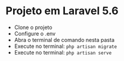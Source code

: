 # **Projeto em Laravel 5.6**

- Clone o projeto
- Configure o .env
- Abra o terminal de comando nesta pasta
- Execute no terminal: `php artisan migrate`
- Execute no terminal: `php artisan serve`
